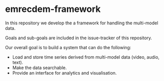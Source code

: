 # emrecdem-framework
In this repository we develop the a framework for handling the multi-model data.

Goals and sub-goals are included in the issue-tracker of this repository.

Our overall goal is to build a system that can do the following:
- Load and store time series derived from multi-model data (video, audio, text).
- Make the data searchable.
- Provide an interface for analytics and visualisation.
